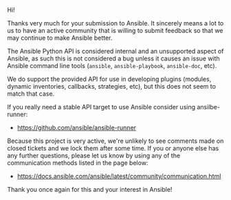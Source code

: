 Hi!

Thanks very much for your submission to Ansible.  It sincerely means a lot to us
to have an active community that is willing to submit feedback so that we may
continue to make Ansible better.

The Ansible Python API is considered internal and an unsupported aspect of Ansible,
as such this is not considered a bug unless it causes an issue with Ansible command line tools
(`ansible`, `ansible-playbook`, `ansible-doc`, etc).

We do support the provided API for use in developing plugins (modules, dynamic inventories, callbacks, strategies, etc),
but this does not seem to match that case.

If you really need a stable API target to use Ansible consider using ansilbe-runner:

   * https://github.com/ansible/ansible-runner

Because this project is very active, we're unlikely to see comments made on closed tickets and we lock them after some time.
If you or anyone else has any further questions, please let us know by using any of the communication methods listed in the page below:

   * https://docs.ansible.com/ansible/latest/community/communication.html

Thank you once again for this and your interest in Ansible!
